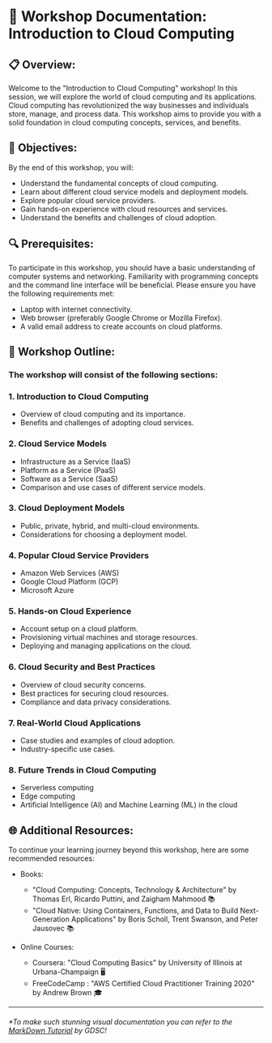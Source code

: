 # 📄 Workshop Documentation: Introduction to Cloud Computing 

## 📋 Overview: 
Welcome to the "Introduction to Cloud Computing" workshop! In this session, we will explore the world of cloud computing and its applications. Cloud computing has revolutionized the way businesses and individuals store, manage, and process data. This workshop aims to provide you with a solid foundation in cloud computing concepts, services, and benefits. 

## 🎯 Objectives: 
By the end of this workshop, you will:
- Understand the fundamental concepts of cloud computing. 
- Learn about different cloud service models and deployment models.
- Explore popular cloud service providers.
- Gain hands-on experience with cloud resources and services. 
- Understand the benefits and challenges of cloud adoption. 

## 🔍 Prerequisites: 
To participate in this workshop, you should have a basic understanding of computer systems and networking. Familiarity with programming concepts and the command line interface will be beneficial. Please ensure you have the following requirements met:

- Laptop with internet connectivity. 
- Web browser (preferably Google Chrome or Mozilla Firefox).
- A valid email address to create accounts on cloud platforms. 

## 🚀 Workshop Outline: 
### The workshop will consist of the following sections:

### 1. Introduction to Cloud Computing
- Overview of cloud computing and its importance. 
- Benefits and challenges of adopting cloud services. 

### 2. Cloud Service Models
- Infrastructure as a Service (IaaS)
- Platform as a Service (PaaS)
- Software as a Service (SaaS)
- Comparison and use cases of different service models.

### 3. Cloud Deployment Models
- Public, private, hybrid, and multi-cloud environments. 
- Considerations for choosing a deployment model. 

### 4. Popular Cloud Service Providers
- Amazon Web Services (AWS)
- Google Cloud Platform (GCP) 
- Microsoft Azure 

### 5. Hands-on Cloud Experience
- Account setup on a cloud platform. 
- Provisioning virtual machines and storage resources. 
- Deploying and managing applications on the cloud. 

### 6. Cloud Security and Best Practices
- Overview of cloud security concerns. 
- Best practices for securing cloud resources. 
- Compliance and data privacy considerations. 

### 7. Real-World Cloud Applications
- Case studies and examples of cloud adoption. 
- Industry-specific use cases. 

### 8. Future Trends in Cloud Computing
- Serverless computing
- Edge computing
- Artificial Intelligence (AI) and Machine Learning (ML) in the cloud 

## 🌐 Additional Resources: 
To continue your learning journey beyond this workshop, here are some recommended resources:

- Books:
  - "Cloud Computing: Concepts, Technology & Architecture" by Thomas Erl, Ricardo Puttini, and Zaigham Mahmood 📚
  - "Cloud Native: Using Containers, Functions, and Data to Build Next-Generation Applications" by Boris Scholl, Trent Swanson, and Peter Jausovec 📚

- Online Courses:
  - Coursera: "Cloud Computing Basics" by University of Illinois at Urbana-Champaign 🖥️
  - FreeCodeCamp : "AWS Certified Cloud Practitioner Training 2020" by Andrew Brown 🎓

---

###### *To make such stunning visual documentation you can refer to the [MarkDown Tutorial](https://ahmedthahir.github.io/gdscbpdc/2022-2023/02_Markdown/) by GDSC!